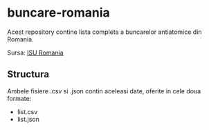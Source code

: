 # buncare-romania

Acest repository contine lista completa a buncarelor antiatomice din Romania.

Sursa: [ISU Romania](https://www.igsu.ro/Resources/Documente_Generale/Situatia_adaposturilor_de_protectie_civila.pdf)

## Structura

Ambele fisiere .csv si .json contin aceleasi date, oferite in cele doua formate:

- list.csv
- list.json

